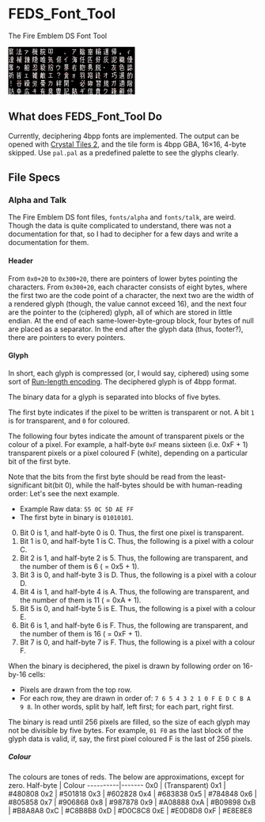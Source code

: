 # FEDS_Font_Tool

The Fire Emblem DS Font Tool

![fonts/alpha, deciphered](./Sample.PNG)

## What does FEDS_Font_Tool Do

Currently, deciphering 4bpp fonts are implemented. The output can be opened with [Crystal Tiles 2](https://www.romhacking.net/utilities/818/), and the tile form is 4bpp GBA, 16×16, 4-byte skipped. Use ``pal.pal`` as a predefined palette to see the glyphs clearly.

## File Specs

### Alpha and Talk
The Fire Emblem DS font files, ``fonts/alpha`` and ``fonts/talk``, are weird. Though the data is quite complicated to understand, there was not a documentation for that, so I had to decipher for a few days and write a documentation for them.

#### Header
From ``0x0+20`` to ``0x300+20``, there are pointers of lower bytes pointing the characters. From ``0x300+20``, each character consists of eight bytes, where the first two are the code point of a character, the next two are the width of a rendered glyph (though, the value cannot exceed 16), and the next four are the pointer to the (ciphered) glyph, all of which are stored in little endian. At the end of each same-lower-byte-group block, four bytes of null are placed as a separator. In the end after the glyph data (thus, footer?), there are pointers to every pointers.

#### Glyph
In short, each glyph is compressed (or, I would say, ciphered) using some sort of [Run-length encoding](https://en.wikipedia.org/wiki/Run-length_encoding). The deciphered glyph is of 4bpp format.

The binary data for a glyph is separated into blocks of five bytes.

The first byte indicates if the pixel to be written is transparent or not. A bit ``1`` is for transparent, and ``0`` for coloured.

The following four bytes indicate the amount of transparent pixels or the colour of a pixel. For example, a half-byte ``0xF`` means sixteen (i.e. 0xF + 1) transparent pixels or a pixel coloured F (white), depending on a particular bit of the first byte.

Note that the bits from the first byte should be read from the least-significant bit(bit 0), while the half-bytes should be with human-reading order: Let's see the next example.

* Example Raw data: ``55 0C 5D AE FF``
* The first byte in binary is ``01010101``.
0. Bit 0 is 1, and half-byte 0 is 0. Thus, the first one pixel is transparent.
1. Bit 1 is 0, and half-byte 1 is C. Thus, the following is a pixel with a colour C.
2. Bit 2 is 1, and half-byte 2 is 5. Thus, the following are transparent, and the number of them is 6 ( = 0x5 + 1).
3. Bit 3 is 0, and half-byte 3 is D. Thus, the following is a pixel with a colour D.
4. Bit 4 is 1, and half-byte 4 is A. Thus, the following are transparent, and the number of them is 11 ( = 0xA + 1).
5. Bit 5 is 0, and half-byte 5 is E. Thus, the following is a pixel with a colour E.
6. Bit 6 is 1, and half-byte 6 is F. Thus, the following are transparent, and the number of them is 16 ( = 0xF + 1).
7. Bit 7 is 0, and half-byte 7 is F. Thus, the following is a pixel with a colour F.

When the binary is deciphered, the pixel is drawn by following order on 16-by-16 cells:
* Pixels are drawn from the top row.
* For each row, they are drawn in order of: ``7 6 5 4 3 2 1 0 F E D C B A 9 8``. In other words, split by half, left first; for each part, right first.

The binary is read until 256 pixels are filled, so the size of each glyph may not be divisible by five bytes. For example, ``01 F0`` as the last block of the glyph data is valid, if, say, the first pixel coloured F is the last of 256 pixels.

##### Colour
The colours are tones of reds. The below are approximations, except for zero.
Half-byte | Colour
----------|-------
0x0 | (Transparent)
0x1 | #480808
0x2 | #501818
0x3 | #602828
0x4 | #683838
0x5 | #784848
0x6 | #805858
0x7 | #906868
0x8 | #987878
0x9 | #A08888
0xA | #B09898
0xB | #B8A8A8
0xC | #C8B8B8
0xD | #D0C8C8
0xE | #E0D8D8
0xF | #E8E8E8
